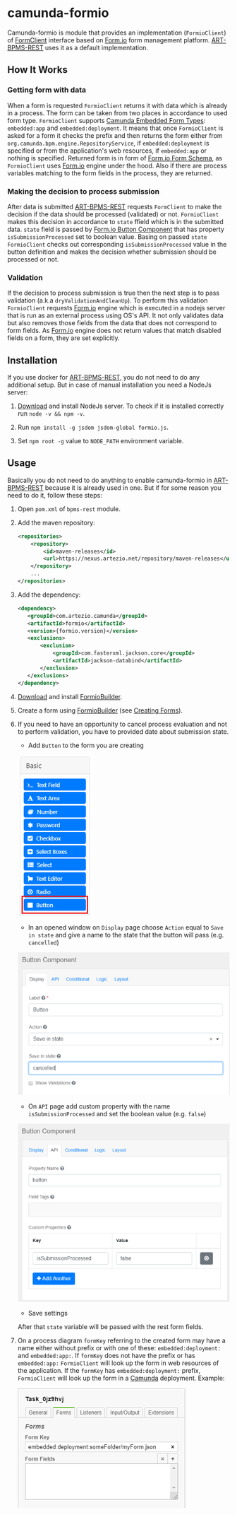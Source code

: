 # camunda-formio

Camunda-formio is module that provides an implementation (`FormioClient`) of [FormClient] interface based on [Form.io] form management platform.
[ART-BPMS-REST] uses it as a default implementation.

## How It Works

### Getting form with data

When a form is requested `FormioClient` returns it with data which is already in a process. The form can be taken from two places in accordance to used form type.
`FormioClient` supports [Camunda Embedded Form Types]: `embedded:app` and `embedded:deployment`. It means that once `FormioClient` is asked for a form it checks the
prefix and then returns the form either from `org.camunda.bpm.engine.RepositoryService`, if `embedded:deployment` is specified or from the application's web resources,
if `embedded:app` or nothing is specified. Returned form is in form of [Form.io Form Schema], as `FormioClient` uses [Form.io] engine under the hood. Also if there are
process variables matching to the form fields in the process, they are returned.

### Making the decision to process submission

After data is submitted [ART-BPMS-REST] requests `FormClient` to make the decision if the data should be processed (validated) or not. `FormioClient` makes this decision in
accordance to `state` ffield which is in the submitted data. `state` field is passed by [Form.io Button Component] that has property `isSubmissionProcessed` set to boolean value.
Basing on passed `state` `FormioClient` checks out corresponding `isSubmissionProcessed` value in the button definition and makes the decision whether submission should be processed or not.

### Validation

If the decision to process submission is true then the next step is to pass validation (a.k.a `dryValidationAndCleanUp`). To perform this validation `FormioClient` requests [Form.io] engine
which is executed in a nodejs server that is run as an external process using OS's API. It not only validates data but also removes those fields from the data that does
not correspond to form fields. As [Form.io] engine does not return values that match disabled fields on a form, they are set explicitly.

## Installation

If you use docker for [ART-BPMS-REST], you do not need to do any additional setup. But in case of manual installation you need
a NodeJs server:

1. [Download](https://nodejs.org/) and install NodeJs server. To check if it is installed correctly run `node -v && npm -v`.

1. Run `npm install -g jsdom jsdom-global formio.js`.

1. Set `npm root -g` value to `NODE_PATH` environment variable.

## Usage

Basically you do not need to do anything to enable camunda-formio in [ART-BPMS-REST] because it is already used in one.
But if for some reason you need to do it, follow these steps:

1. Open `pom.xml` of `bpms-rest` module. 

1. Add the maven repository:

    ```xml
    <repositories>
        <repository>
            <id>maven-releases</id>
            <url>https://nexus.artezio.net/repository/maven-releases</url>
        </repository>
        ...
    </repositories>
    ```

1. Add the dependency:
    ```xml
    <dependency>
       <groupId>com.artezio.camunda</groupId>
       <artifactId>formio</artifactId>
       <version>{formio.version}</version>
       <exclusions>
           <exclusion>
               <groupId>com.fasterxml.jackson.core</groupId>
       		   <artifactId>jackson-databind</artifactId>
       	   </exclusion>
       </exclusions>
    </dependency>
    ```
 
1. [Download](https://github.com/Artezio/FormIO-editor) and install [FormioBuilder].

1. Create a form using [FormioBuilder] (see [Creating Forms]).

1. If you need to have an opportunity to cancel process evaluation and not to perform validation, you have to provided date about submission state.
    * Add `Button` to the form you are creating
    
    ![](doc/button-component.png)
    
    * In an opened window on `Display` page choose `Action` equal to `Save in state` and give a name to the state that the button will pass (e.g. `cancelled`)
    
    ![](doc/button-component-action-setup.png)
    
    * On `API` page add custom property with the name `isSubmissionProcessed` and set the boolean value (e.g. `false`)
    
    ![](doc/button-component-properties-setup.png)
    
    * Save settings
    
    After that `state` variable will be passed with the rest form fields.

1. On a process diagram `formKey` referring to the created form may have a name either without prefix or with one of these: `embedded:deployment:` and `embedded:app:`. If `formKey` does not have the prefix or has `embedded:app:` `FormioClient` will look up the form in web resources of the application. If the `formKey` has `embedded:deployment:` prefix, `FormioClient` will look up
the form in a [Camunda] deployment. Example:

    ![](doc/user-task-form-key-example.png)

[ART-BPMS-REST]: https://github.com/Artezio/ART-BPMS-REST
[Camunda]: https://docs.camunda.org/
[Camunda Embedded Form Types]: https://docs.camunda.org/manual/7.10/user-guide/task-forms/#embedded-task-forms
[Creating Forms]: https://help.form.io/userguide/forms/#creating-a-form
[FormioBuilder]: https://github.com/Artezio/FormIO-editor
[FormClient]: https://github.com/Artezio/ART-BPMS-REST#form-client
[Form.io Button Component]: https://help.form.io/userguide/form-components/#button
[Form.io Form Schema]: https://github.com/formio/formio.js/wiki/Form-JSON-Schema
[Form.io]: https://form.io
